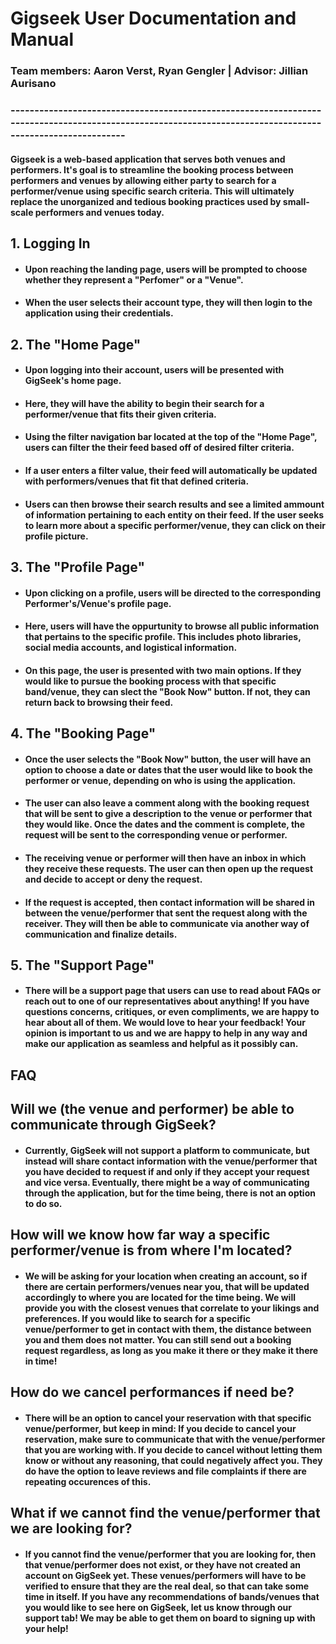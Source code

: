 # Gigseek User Documentation and Manual
### Team members: Aaron Verst, Ryan Gengler | Advisor: Jillian Aurisano

###    ----------------------------------------------------------------------------------------------------------------------------------------------------------

#### Gigseek is a web-based application that serves both venues and performers. It's goal is to streamline the booking process between performers and venues by allowing either party to search for a performer/venue using specific search criteria. This will ultimately replace the unorganized and tedious booking practices used by small-scale performers and venues today.

## 1. Logging In
- #### Upon reaching the landing page, users will be prompted to choose whether they represent a "Perfomer" or a "Venue".
- #### When the user selects their account type, they will then login to the application using their credentials.
## 2. The "Home Page"
- #### Upon logging into their account, users will be presented with GigSeek's home page.
- #### Here, they will have the ability to begin their search for a performer/venue that fits their given criteria.
- #### Using the filter navigation bar located at the top of the "Home Page", users can filter the their feed based off of desired filter criteria.
- #### If a user enters a filter value, their feed will automatically be updated with performers/venues that fit that defined criteria.
- #### Users can then browse their search results and see a limited ammount of information pertaining to each entity on their feed. If the user seeks to learn more about a specific performer/venue, they can click on their profile picture.
## 3. The "Profile Page"
- #### Upon clicking on a profile, users will be directed to the corresponding Performer's/Venue's profile page.
- #### Here, users will have the oppurtunity to browse all public information that pertains to the specific profile. This includes photo libraries, social media accounts, and logistical information.
- #### On this page, the user is presented with two main options. If they would like to pursue the booking process with that specific band/venue, they can slect the "Book Now" button. If not, they can return back to browsing their feed.
## 4. The "Booking Page"
- #### Once the user selects the "Book Now" button, the user will have an option to choose a date or dates that the user would like to book the performer or venue, depending on who is using the application. 
- #### The user can also leave a comment along with the booking request that will be sent to give a description to the venue or performer that they would like. Once the dates and the comment is complete, the request will be sent to the corresponding venue or performer.
- #### The receiving venue or performer will then have an inbox in which they receive these requests. The user can then open up the request and decide to accept or deny the request.
- #### If the request is accepted, then contact information will be shared in between the venue/performer that sent the request along with the receiver. They will then be able to communicate via another way of communication and finalize details.
## 5. The "Support Page"
- #### There will be a support page that users can use to read about FAQs or reach out to one of our representatives about anything! If you have questions concerns, critiques, or even compliments, we are happy to hear about all of them. We would love to hear your feedback! Your opinion is important to us and we are happy to help in any way and make our application as seamless and helpful as it possibly can.


## FAQ

## Will we (the venue and performer) be able to communicate through GigSeek?
- #### Currently, GigSeek will not support a platform to communicate, but instead will share contact information with the venue/performer that you have decided to request if and only if they accept your request and vice versa. Eventually, there might be a way of communicating through the application, but for the time being, there is not an option to do so.

## How will we know how far way a specific performer/venue is from where I'm located?
- #### We will be asking for your location when creating an account, so if there are certain performers/venues near you, that will be updated accordingly to where you are located for the time being. We will provide you with the closest venues that correlate to your likings and preferences. If you would like to search for a specific venue/performer to get in contact with them, the distance between you and them does not matter. You can still send out a booking request regardless, as long as you make it there or they make it there in time!

## How do we cancel performances if need be?
- #### There will be an option to cancel your reservation with that specific venue/performer, but keep in mind: If you decide to cancel your reservation, make sure to communicate that with the venue/performer that you are working with. If you decide to cancel without letting them know or without any reasoning, that could negatively affect you. They do have the option to leave reviews and file complaints if there are repeating occurences of this.

## What if we cannot find the venue/performer that we are looking for?
- #### If you cannot find the venue/performer that you are looking for, then that venue/performer does not exist, or they have not created an account on GigSeek yet. These venues/performers will have to be verified to ensure that they are the real deal, so that can take some time in itself. If you have any recommendations of bands/venues that you would like to see here on GigSeek, let us know through our support tab! We may be able to get them on board to signing up with your help!
